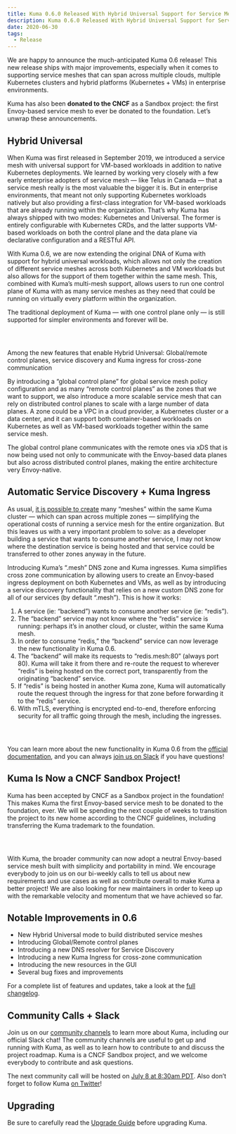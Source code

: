```yaml
---
title: Kuma 0.6.0 Released With Hybrid Universal Support for Service Mesh and CNCF Donation
description: Kuma 0.6.0 Released With Hybrid Universal Support for Service Mesh and CNCF Donation
date: 2020-06-30
tags:
  - Release
---
```


We are happy to announce the much-anticipated Kuma 0.6 release! This new release ships with major improvements, especially when it comes to supporting service meshes that can span across multiple clouds, multiple Kubernetes clusters and hybrid platforms (Kubernetes + VMs) in enterprise environments.

Kuma has also been **donated to the CNCF** as a Sandbox project: the first Envoy-based service mesh to ever be donated to the foundation. Let’s unwrap these announcements.

## Hybrid Universal
When Kuma was first released in September 2019, we introduced a service mesh with universal support for VM-based workloads in addition to native Kubernetes deployments. We learned by working very closely with a few early enterprise adopters of service mesh — like Telus in Canada — that a service mesh really is the most valuable the bigger it is. But in enterprise environments, that meant not only supporting Kubernetes workloads natively but also providing a first-class integration for VM-based workloads that are already running within the organization. That’s why Kuma has always shipped with two modes: Kubernetes and Universal. The former is entirely configurable with Kubernetes CRDs, and the latter supports VM-based workloads on both the control plane and the data plane via declarative configuration and a RESTful API.

With Kuma 0.6, we are now extending the original DNA of Kuma with support for hybrid universal workloads, which allows not only the creation of different service meshes across both Kubernetes and VM workloads but also allows for the support of them together within the same mesh. This, combined with Kuma’s multi-mesh support, allows users to run one control plane of Kuma with as many service meshes as they need that could be running on virtually every platform within the organization.

The traditional deployment of Kuma — with one control plane only — is still supported for simpler environments and forever will be.

<center>
<img src="/images/blog/0-6-0-blog-pic-1.png" alt="" style=" padding-top: 20px; padding-bottom: 10px;"/>
</center>

Among the new features that enable Hybrid Universal: Global/remote control planes, service discovery and Kuma ingress for cross-zone communication

By introducing a “global control plane” for global service mesh policy configuration and as many “remote control planes” as the zones that we want to support, we also introduce a more scalable service mesh that can rely on distributed control planes to scale with a large number of data planes. A zone could be a VPC in a cloud provider, a Kubernetes cluster or a data center, and it can support both container-based workloads on Kubernetes as well as VM-based workloads together within the same service mesh.

The global control plane communicates with the remote ones via xDS that is now being used not only to communicate with the Envoy-based data planes but also across distributed control planes, making the entire architecture very Envoy-native.

## Automatic Service Discovery + Kuma Ingress
As usual, [it is possible to create](https://kuma.io/docs/0.6.0/policies/mesh/) many “meshes” within the same Kuma cluster — which can span across multiple zones — simplifying the operational costs of running a service mesh for the entire organization. But this leaves us with a very important problem to solve: as a developer building a service that wants to consume another service, I may not know where the destination service is being hosted and that service could be transferred to other zones anyway in the future.

Introducing Kuma’s “.mesh” DNS zone and Kuma ingresses. Kuma simplifies cross zone communication by allowing users to create an Envoy-based ingress deployment on both Kubernetes and VMs, as well as by introducing a service discovery functionality that relies on a new custom DNS zone for all of our services (by default “.mesh”). This is how it works:

1. A service (ie: “backend”) wants to consume another service (ie: “redis”).
2. The “backend” service may not know where the “redis” service is running: perhaps it’s in another cloud, or cluster, within the same Kuma mesh.
3. In order to consume “redis,” the “backend” service can now leverage the new functionality in Kuma 0.6.
4. The “backend” will make its requests to “redis.mesh:80” (always port 80). Kuma will take it from there and re-route the request to wherever “redis” is being hosted on the correct port, transparently from the originating “backend” service.
5. If “redis” is being hosted in another Kuma zone, Kuma will automatically route the request through the ingress for that zone before forwarding it to the “redis” service.
6. With mTLS, everything is encrypted end-to-end, therefore enforcing security for all traffic going through the mesh, including the ingresses.

<center>
<img src="/images/blog/0-6-0-blog-pic-2.png" alt="" style=" padding-top: 20px; padding-bottom: 10px;"/>
</center>

You can learn more about the new functionality in Kuma 0.6 from the [official documentation](https://kuma.io/docs/), and you can always [join us on Slack](https://kuma.io/community) if you have questions!


## Kuma Is Now a CNCF Sandbox Project!
Kuma has been accepted by CNCF as a Sandbox project in the foundation! This makes Kuma the first Envoy-based service mesh to be donated to the foundation, ever. We will be spending the next couple of weeks to transition the project to its new home according to the CNCF guidelines, including transferring the Kuma trademark to the foundation.

<center>
<img src="/images/blog/0-6-0-blog-pic-3.png" alt="" style=" padding-top: 20px; padding-bottom: 10px;"/>
</center>

With Kuma, the broader community can now adopt a neutral Envoy-based service mesh built with simplicity and portability in mind. We encourage everybody to join us on our bi-weekly calls to tell us about new requirements and use cases as well as contribute overall to make Kuma a better project! We are also looking for new maintainers in order to keep up with the remarkable velocity and momentum that we have achieved so far.

## Notable Improvements in 0.6
* New Hybrid Universal mode to build distributed service meshes
* Introducing Global/Remote control planes
* Introducing a new DNS resolver for Service Discovery
* Introducing a new Kuma Ingress for cross-zone communication
* Introducing the new resources in the GUI
* Several bug fixes and improvements

For a complete list of features and updates, take a look at the [full changelog](https://github.com/kumahq/kuma/blob/master/CHANGELOG.md#060).

## Community Calls + Slack
Join us on our [community channels](https://kuma.io/community/) to learn more about Kuma, including our official Slack chat! The community channels are useful to get up and running with Kuma, as well as to learn how to contribute to and discuss the project roadmap. Kuma is a CNCF Sandbox project, and we welcome everybody to contribute and ask questions.

The next community call will be hosted on [July 8 at 8:30am PDT](https://kuma.io/community/). Also don’t forget to follow Kuma [on Twitter](https://twitter.com/kumamesh)!

## Upgrading
Be sure to carefully read the [Upgrade Guide](https://github.com/kumahq/kuma/blob/master/UPGRADE.md) before upgrading Kuma.